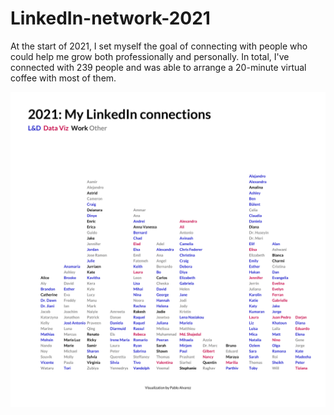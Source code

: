 # LinkedIn-network-2021
 
At the start of 2021, I set myself the goal of connecting with people who could help me grow both professionally and personally. In total, I've connected with 239 people and was able to arrange a 20-minute virtual coffee with most of them.

![](linkedin_connections_2021.png)
